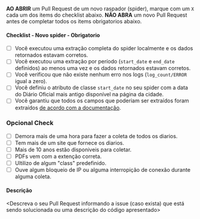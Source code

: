 **AO ABRIR** um Pull Request de um novo raspador (spider), marque com um `X` cada um dos items do checklist 
abaixo. **NÃO ABRA** um novo Pull Request antes de completar todos os items obrigatorios abaixo.

#### Checklist - Novo spider - Obrigatorio
- [ ] Você executou uma extração completa do spider localmente e os dados retornados estavam corretos.
- [ ] Você executou uma extração por período (`start_date` e `end_date` definidos) ao menos uma vez e os dados retornados estavam corretos.
- [ ] Você verificou que não existe nenhum erro nos logs (`log_count/ERROR` igual a zero).
- [ ] Você definiu o atributo de classe `start_date` no seu spider com a data do Diário Oficial mais antigo disponível na página da cidade.
- [ ] Você garantiu que todos os campos que poderiam ser extraídos foram extraídos [de acordo com a documentação](https://docs.queridodiario.ok.org.br/pt/latest/escrevendo-um-novo-spider.html#definicao-de-campos).

### Opcional Check

- [ ] Demora mais de uma hora para fazer a coleta de todos os diarios.
- [ ] Tem mais de um site que fornece os diarios.
- [ ] Mais de 10 anos estão disponiveis para coletar.
- [ ] PDFs vem com a extenção correta.
- [ ] Ultilizo de algum "class" predefinido.
- [ ] Ouve algum bloqueio de IP ou alguma interropição de conexão durante alguma coleta.

#### Descrição

<Descreva o seu Pull Request informando a issue (caso exista) que está sendo solucionada ou uma descrição do código apresentado>
